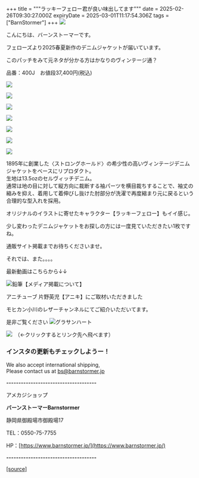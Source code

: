 +++
title = """ラッキーフェロー君が良い味出してます"""
date = 2025-02-26T09:30:27.000Z
expiryDate = 2025-03-01T11:17:54.306Z
tags = ["BarnStormer"]
+++
[![](https://stat.ameba.jp/user_images/20231023/16/barnstormer-go/b2/03/p/o0420015015354743273.png)](https://ameblo.jp/barnstormer-go/entry-12825670498.html)

こんにちは、バーンストーマーです。

フェローズより2025春夏新作のデニムジャケットが届いています。

このパッチをみて元ネタが分かる方はかなりのヴィンテージ通？

品番：400J　お値段37,400円(税込)

[![](https://stat.ameba.jp/user_images/20250226/16/barnstormer-go/7c/e6/j/o0466070015548597435.jpg)](https://stat.ameba.jp/user_images/20250226/16/barnstormer-go/7c/e6/j/o0466070015548597435.jpg)

[![](https://stat.ameba.jp/user_images/20250226/16/barnstormer-go/98/46/j/o0466070015548597442.jpg)](https://stat.ameba.jp/user_images/20250226/16/barnstormer-go/98/46/j/o0466070015548597442.jpg)

[![](https://stat.ameba.jp/user_images/20250226/16/barnstormer-go/d8/da/j/o0466070015548597455.jpg)](https://stat.ameba.jp/user_images/20250226/16/barnstormer-go/d8/da/j/o0466070015548597455.jpg)

[![](https://stat.ameba.jp/user_images/20250226/16/barnstormer-go/bb/4d/j/o0466070015548597450.jpg)](https://stat.ameba.jp/user_images/20250226/16/barnstormer-go/bb/4d/j/o0466070015548597450.jpg)

[![](https://stat.ameba.jp/user_images/20250226/16/barnstormer-go/a2/f1/j/o0466070015548597445.jpg)](https://stat.ameba.jp/user_images/20250226/16/barnstormer-go/a2/f1/j/o0466070015548597445.jpg)

[![](https://stat.ameba.jp/user_images/20250226/16/barnstormer-go/ef/ce/j/o0466070015548597468.jpg)](https://stat.ameba.jp/user_images/20250226/16/barnstormer-go/ef/ce/j/o0466070015548597468.jpg)

[![](https://stat.ameba.jp/user_images/20250226/16/barnstormer-go/71/3d/j/o0466070015548597429.jpg)](https://stat.ameba.jp/user_images/20250226/16/barnstormer-go/71/3d/j/o0466070015548597429.jpg)

1895年に創業した〈ストロングホールド〉の希少性の高いヴィンテージデニムジャケットをベースにリプロダクト。  
生地は13.5ozのセルヴィッチデニム。  
通常は地の目に対して縦方向に裁断する袖パーツを横目裁ちすることで、袖丈の縮みを抑え、着用して着伸びし抜けた肘部分が洗濯で再度縮まり元に戻るという合理的な型入れを採用。

オリジナルのイラストに寄せたキャラクター【ラッキーフェロー】もイイ感じ。

少し変わったデニムジャケットをお探しの方には一度見ていただきたい1枚ですね。

通販サイト掲載までお待ちくださいませ。

それでは、また。。。。

最新動画はこちらから↓↓

![鉛筆](https://stat100.ameba.jp/blog/ucs/img/char/char3/519.png)【メディア掲載について】

アニチューブ 片野英児【アニキ】にご取材いただきました

モヒカン小川のレザーチャンネルにてご紹介いただいてます。

是非ご覧ください ![グラサンハート](https://stat100.ameba.jp/blog/ucs/img/char/char3/148.png)

[![](https://stat.ameba.jp/user_images/20230412/16/barnstormer-go/6a/23/p/o0108010815269242493.png)](https://www.instagram.com/barnstormer_daily/)　（←クリックするとリンク先へ飛べます）

### インスタの更新もチェックしようー！

We also accept international shipping,  
Please contact us at bs@barnstormer.jp

**\-------------------------------------**

アメカジショップ

**バーンストーマーBarnstormer**

静岡県御殿場市御殿場17

TEL：0550-75-7755

HP：[https://www.barnstormer.jp/](https://www.barnstormer.jp/)

**\-------------------------------------**

[[source]](https://ameblo.jp/barnstormer-go/entry-12887907765.html)
